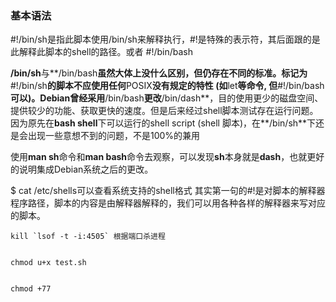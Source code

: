 ### 基本语法

#!/bin/sh是指此脚本使用/bin/sh来解释执行，#!是特殊的表示符，其后面跟的是此解释此脚本的shell的路径。或者 #!/bin/bash   

**/bin/sh**与**/bin/bash**虽然大体上没什么区别，但仍存在不同的标准。标记为**#!/bin/sh**的脚本不应使用任何**POSIX**没有规定的特性 (如**let**等命令, 但**#!/bin/bash**可以)。Debian曾经采用**/bin/bash**更改**/bin/dash**，目的使用更少的磁盘空间、提供较少的功能、获取更快的速度。但是后来经过shell脚本测试存在运行问题。因为原先在**bash shell**下可以运行的shell script (shell 脚本)，在**/bin/sh**下还是会出现一些意想不到的问题，不是100%的兼用

使用**man sh**命令和**man bash**命令去观察，可以发现**sh**本身就是**dash**，也就更好的说明集成Debian系统之后的更改。

$ cat /etc/shells可以查看系统支持的shell格式
其实第一句的#!是对脚本的解释器程序路径，脚本的内容是由解释器解释的，我们可以用各种各样的解释器来写对应的脚本。

```
kill `lsof -t -i:4505` 根据端口杀进程
 

chmod u+x test.sh
 

chmod +77
```

